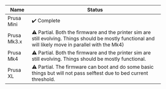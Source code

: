 Name|Status
----|------
Prusa Mini | ✔️ Complete
Prusa Mk3.x |  ⚠ Partial. Both the firmware and the printer sim are still evolving. Things should be mostly functional and will likely move in parallel with the Mk4)
Prusa Mk4 |  ⚠ Partial. Both the firmware and the printer sim are still evolving. Things should be mostly functional.
Prusa XL |  ⚠ Partial. The firmware can boot and do some basic things but will not pass selftest due to bed current threshold.
